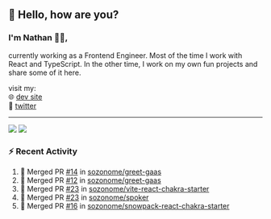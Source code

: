 ## 👋 Hello, how are you? 

### I'm Nathan 👨‍💻,

currently working as a Frontend Engineer. Most of the time I work with React and TypeScript. In the other time, I work on my own fun projects and share some of it here.

visit my:<br/>
🌐 [dev site](https://sznm.dev)<br/>
🦜 [twitter](https://twitter.com/sozonome)

---

![](https://komarev.com/ghpvc/?username=sozonome&color=orange)
![](https://hit.yhype.me/github/profile?user_id=17046154)

### :zap: Recent Activity

<!--START_SECTION:activity-->
1. 🎉 Merged PR [#14](https://github.com/sozonome/greet-gaas/pull/14) in [sozonome/greet-gaas](https://github.com/sozonome/greet-gaas)
2. 🎉 Merged PR [#12](https://github.com/sozonome/greet-gaas/pull/12) in [sozonome/greet-gaas](https://github.com/sozonome/greet-gaas)
3. 🎉 Merged PR [#23](https://github.com/sozonome/vite-react-chakra-starter/pull/23) in [sozonome/vite-react-chakra-starter](https://github.com/sozonome/vite-react-chakra-starter)
4. 🎉 Merged PR [#23](https://github.com/sozonome/spoker/pull/23) in [sozonome/spoker](https://github.com/sozonome/spoker)
5. 🎉 Merged PR [#16](https://github.com/sozonome/snowpack-react-chakra-starter/pull/16) in [sozonome/snowpack-react-chakra-starter](https://github.com/sozonome/snowpack-react-chakra-starter)
<!--END_SECTION:activity-->
